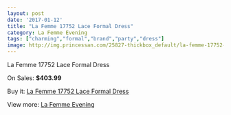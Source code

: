 ```yaml
---
layout: post
date: '2017-01-12'
title: "La Femme 17752 Lace Formal Dress"
category: La Femme Evening
tags: ["charming","formal","brand","party","dress"]
image: http://img.princessan.com/25827-thickbox_default/la-femme-17752-lace-formal-dress.jpg
---
```

La Femme 17752 Lace Formal Dress

On Sales: **$403.99**
<a href="https://www.princessan.com/en/la-femme-evening/11891-la-femme-17752-lace-formal-dress.html"><amp-img layout="responsive" width="600" height="600" src="//img.princessan.com/25827-thickbox_default/la-femme-17752-lace-formal-dress.jpg" alt="La Femme 17752 Lace Formal Dress 0" /></a>

Buy it: [La Femme 17752 Lace Formal Dress](https://www.princessan.com/en/la-femme-evening/11891-la-femme-17752-lace-formal-dress.html "La Femme 17752 Lace Formal Dress")

View more: [La Femme Evening](https://www.princessan.com/en/29-la-femme-evening "La Femme Evening")